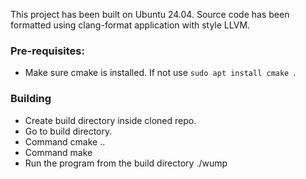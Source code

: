 This project has been built on Ubuntu 24.04. Source code has been formatted using clang-format application with style LLVM.

### Pre-requisites:
 * Make sure cmake is installed. If not use `sudo apt install cmake `.

### Building
 * Create build directory inside cloned repo.
 * Go to build directory.
 * Command cmake ..
 * Command make
 * Run the program from the build directory
    ./wump 
